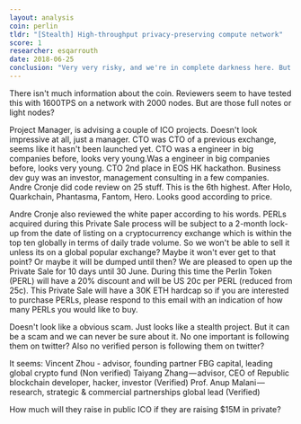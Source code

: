 ```yaml
---
layout: analysis
coin: perlin
tldr: "[Stealth] High-throughput privacy-preserving compute network"
score: 1
researcher: esqarrouth
date: 2018-06-25
conclusion: "Very very risky, and we're in complete darkness here. But has possibility to pay off. Not sure, complete gamble."
---
```


There isn't much information about the coin.
Reviewers seem to have tested this with 1600TPS on a network with 2000 nodes. But are those full notes or light nodes?

Project Manager, is advising a couple of ICO projects. Doesn't look impressive at all, just a manager.
CTO was CTO of a previous exchange, seems like it hasn't been launched yet.
CTO was a engineer in big companies before, looks very young.Was a engineer in big companies before, looks very young.
CTO 2nd place in EOS HK hackathon.
Business dev guy was an investor, management consulting in a few companies.
Andre Cronje did code review on 25 stuff. This is the 6th highest. After Holo, Quarkchain, Phantasma, Fantom, Hero. Looks good according to price.

Andre Cronje also reviewed the white paper according to his words.
PERLs acquired during this Private Sale process will be subject to a 2-month lock-up from the date of listing on a cryptocurrency exchange which is within the top ten globally in terms of daily trade volume. So we won't be able to sell it unless its on a global popular exchange? Maybe it won't ever get to that point? Or maybe it will be dumped until then?
We are pleased to open up the Private Sale for 10 days until 30 June. During this time the Perlin Token (PERL) will have a 20% discount and will be US 20c per PERL (reduced from 25c). This Private Sale will have a 30K ETH hardcap so if you are interested to purchase PERLs, please respond to this email with an indication of how many PERLs you would like to buy.

Doesn't look like a obvious scam. Just looks like a stealth project. But it can be a scam and we can never be sure about it.
No one important is following them on twitter?
Also no verified person is following them on twitter?

It seems:
Vincent Zhou - advisor, founding partner FBG capital, leading global crypto fund (Non verified)
Taiyang Zhang — advisor, CEO of Republic blockchain developer, hacker, investor (Verified)
Prof. Anup Malani — research, strategic & commercial partnerships global lead (Verified)

How much will they raise in public ICO if they are raising $15M in private?